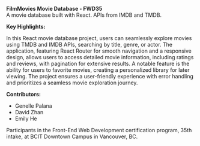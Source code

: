 <strong>FilmMovies Movie Database - FWD35</strong><br>
A movie database built with React. APIs from IMDB and TMDB.

<strong>Key Highlights:</strong>

In this React movie database project, users can seamlessly explore movies using TMDB and IMDB APIs, searching by title, genre, or actor. The application, featuring React Router for smooth navigation and a responsive design, allows users to access detailed movie information, including ratings and reviews, with pagination for extensive results. A notable feature is the ability for users to favorite movies, creating a personalized library for later viewing. The project ensures a user-friendly experience with error handling and prioritizes a seamless movie exploration journey.

<strong>Contributors:</strong>

- Genelle Palana
- David Zhan
- Emily He

Participants in the Front-End Web Development certification program, 35th intake, at BCIT Downtown Campus in Vancouver, BC.
